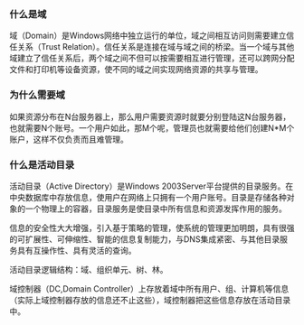 ### 什么是域
域（Domain）是Windows网络中独立运行的单位，域之间相互访问则需要建立信任关系（Trust Relation）。信任关系是连接在域与域之间的桥梁。当一个域与其他域建立了信任关系后，两个域之间不但可以按需要相互进行管理，还可以跨网分配文件和打印机等设备资源，使不同的域之间实现网络资源的共享与管理。
### 为什么需要域
如果资源分布在N台服务器上，那么用户需要资源时就要分别登陆这N台服务器，也就需要N个账号。一个用户如此，那M个呢，管理员也就需要给他们创建N*M个账户，这样不仅负责而且难管理。
### 什么是活动目录
活动目录（Active Directory）是Windows 2003Server平台提供的目录服务。在中央数据库中存放信息，使用户在网络上只拥有一个用户账号。目录是存储各种对象的一个物理上的容器，目录服务是使目录中所有信息和资源发挥作用的服务。

信息的安全性大大增强，引入基于策略的管理，使系统的管理更加明朗，具有很强的可扩展性、可伸缩性、智能的信息复制能力，与DNS集成紧密、与其他目录服务具有互操作性、具有灵活的查询。

活动目录逻辑结构：域、组织单元、树、林。

域控制器（DC,Domain Controller）上存放着域中所有用户、组、计算机等信息（实际上域控制器存放的信息还不止这些），域控制器把这些信息存放在活动目录中。
